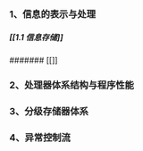 
### 1、信息的表示与处理
##### [[1.1 信息存储]]
####### [[]]


### 2、处理器体系结构与程序性能


### 3、分级存储器体系


### 4、异常控制流

